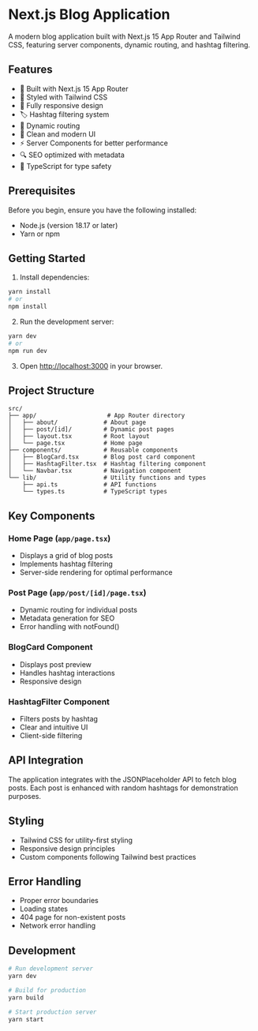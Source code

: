 # Next.js Blog Application

A modern blog application built with Next.js 15 App Router and Tailwind CSS, featuring server components, dynamic routing, and hashtag filtering.

## Features

- 🚀 Built with Next.js 15 App Router
- 💅 Styled with Tailwind CSS
- 📱 Fully responsive design
- 🏷️ Hashtag filtering system
- 🔄 Dynamic routing
- 🎨 Clean and modern UI
- ⚡ Server Components for better performance
- 🔍 SEO optimized with metadata
- 🎯 TypeScript for type safety

## Prerequisites

Before you begin, ensure you have the following installed:
- Node.js (version 18.17 or later)
- Yarn or npm

## Getting Started

1. Install dependencies:
```bash
yarn install
# or
npm install
```

2. Run the development server:
```bash
yarn dev
# or
npm run dev
```

3. Open [http://localhost:3000](http://localhost:3000) in your browser.

## Project Structure

```
src/
├── app/                    # App Router directory
│   ├── about/             # About page
│   ├── post/[id]/         # Dynamic post pages
│   ├── layout.tsx         # Root layout
│   └── page.tsx           # Home page
├── components/            # Reusable components
│   ├── BlogCard.tsx       # Blog post card component
│   ├── HashtagFilter.tsx  # Hashtag filtering component
│   └── Navbar.tsx         # Navigation component
└── lib/                   # Utility functions and types
    ├── api.ts             # API functions
    └── types.ts           # TypeScript types
```

## Key Components

### Home Page (`app/page.tsx`)
- Displays a grid of blog posts
- Implements hashtag filtering
- Server-side rendering for optimal performance

### Post Page (`app/post/[id]/page.tsx`)
- Dynamic routing for individual posts
- Metadata generation for SEO
- Error handling with notFound()

### BlogCard Component
- Displays post preview
- Handles hashtag interactions
- Responsive design

### HashtagFilter Component
- Filters posts by hashtag
- Clear and intuitive UI
- Client-side filtering

## API Integration

The application integrates with the JSONPlaceholder API to fetch blog posts. Each post is enhanced with random hashtags for demonstration purposes.

## Styling

- Tailwind CSS for utility-first styling
- Responsive design principles
- Custom components following Tailwind best practices

## Error Handling

- Proper error boundaries
- Loading states
- 404 page for non-existent posts
- Network error handling

## Development

```bash
# Run development server
yarn dev

# Build for production
yarn build

# Start production server
yarn start

```
